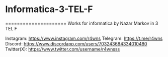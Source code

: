 # Informatica-3-TEL-F
=====================
Works for informatica by Nazar Markov
in 3 TEL F

Instagram: https://www.instagram.com/r4wns
Telegram: https://t.me/r4wns
Discord: https://www.discordapp.com/users/703243684334010480
Twitter(X): https://www.twitter.com/username/r4wnsss